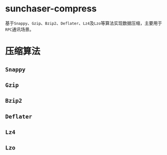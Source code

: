 # sunchaser-compress

基于`Snappy`、`Gzip`、`Bzip2`、`Deflater`、`Lz4`及`Lzo`等算法实现数据压缩，主要用于`RPC`通讯场景。

# 压缩算法

## `Snappy`

## `Gzip`

## `Bzip2`

## `Deflater`

## `Lz4`

## `Lzo`
